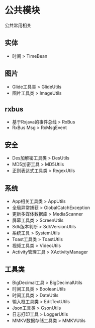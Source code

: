 # 公共模块
公共常用相关
## 实体
- 时间 > TimeBean

## 图片
- Glide工具类 > GlideUtils
- 图片工具类 > ImageUtils

## rxbus
- 基于Rxjava的事件总线 > RxBus
- RxBus Msg > RxMsgEvent

## 安全
- Des加解密工具类 > DesUtils
- MD5加密工具 > MD5Utils
- 正则表达式工具类 > RegexUtils

## 系统
- App相关工具类 > AppUtils
- 全局异常捕获 > GlobalCatchException
- 更新多媒体数据库 > MediaScanner
- 屏幕工具类 > ScreenUtils
- Sdk版本判断 > SdkVersionUtils
- 系统工具 > SystemUtils
- Toast工具类 > ToastUtils
- 视频工具类 > VideoUtils
- Activity管理工具 > XActivityManager

## 工具类
- BigDecimal工具 > BigDecimalUtils
- 时间工具类 > BooleanUtils
- 时间工具类 > DateUtils
- 输入框工具类 > EditTextUtils
- Json工具类 > GsonUtils
- 日志打印工具 > LoggerUtils
- MMKV数据存储工具类 > MMKVUtils